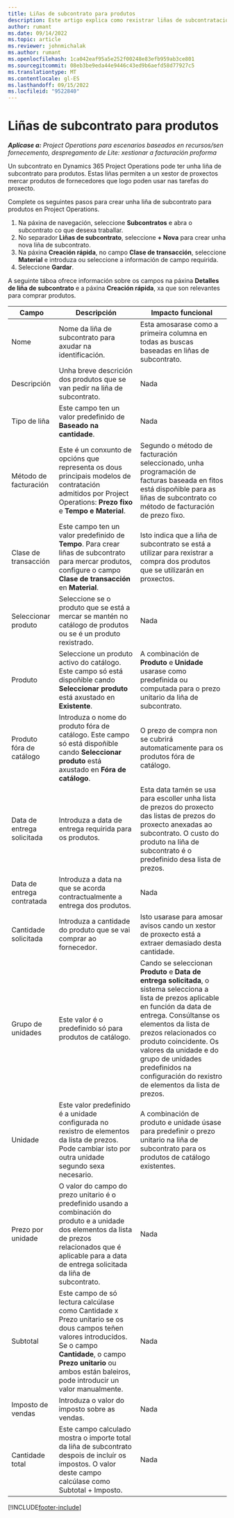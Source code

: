 ```yaml
---
title: Liñas de subcontrato para produtos
description: Este artigo explica como rexistrar liñas de subcontratación de produtos e utilizar os distintos campos para rexistrar as compras de produtos dos provedores.
author: rumant
ms.date: 09/14/2022
ms.topic: article
ms.reviewer: johnmichalak
ms.author: rumant
ms.openlocfilehash: 1ca042eaf95a5e252f00248e83efb959ab3ce801
ms.sourcegitcommit: 08eb3be9eda44e9446c43ed9b6aefd58d77927c5
ms.translationtype: MT
ms.contentlocale: gl-ES
ms.lasthandoff: 09/15/2022
ms.locfileid: "9522840"
---
```

# <a name="subcontract-lines-for-products"></a>Liñas de subcontrato para produtos

_**Aplícase a:** Project Operations para escenarios baseados en recursos/sen fornecemento, despregamento de Lite: xestionar a facturación proforma_

Un subcontrato en Dynamics 365 Project Operations pode ter unha liña de subcontrato para produtos. Estas liñas permiten a un xestor de proxectos mercar produtos de fornecedores que logo poden usar nas tarefas do proxecto.

Complete os seguintes pasos para crear unha liña de subcontrato para produtos en Project Operations.

1. Na páxina de navegación, seleccione **Subcontratos** e abra o subcontrato co que desexa traballar. 
2. No separador **Liñas de subcontrato**, seleccione **+ Nova** para crear unha nova liña de subcontrato.
3. Na páxina **Creación rápida**, no campo **Clase de transacción**, seleccione **Material** e introduza ou seleccione a información de campo requirida. 
4. Seleccione **Gardar**.

A seguinte táboa ofrece información sobre os campos na páxina **Detalles de liña de subcontrato** e a páxina **Creación rápida**, xa que son relevantes para comprar produtos.

| Campo | Descripción | Impacto funcional|
| ----- | ----------- | ----------- |
| Nome | Nome da liña de subcontrato para axudar na identificación. |Esta amosarase como a primeira columna en todas as buscas baseadas en liñas de subcontrato.
| Descripción | Unha breve descrición dos produtos que se van pedir na liña de subcontrato. | Nada |
| Tipo de liña | Este campo ten un valor predefinido de **Baseado na cantidade**. |Nada |
| Método de facturación | Este é un conxunto de opcións que representa os dous principais modelos de contratación admitidos por Project Operations: **Prezo fixo** e **Tempo e Material**. | Segundo o método de facturación seleccionado, unha programación de facturas baseada en fitos está dispoñible para as liñas de subcontrato co método de facturación de prezo fixo. |
| Clase de transacción |Este campo ten un valor predefinido de **Tempo**. Para crear liñas de subcontrato para mercar produtos, configure o campo **Clase de transacción** en **Material**.  | Isto indica que a liña de subcontrato se está a utilizar para rexistrar a compra dos produtos que se utilizarán en proxectos. |
| Seleccionar produto | Seleccione se o produto que se está a mercar se mantén no catálogo de produtos ou se é un produto rexistrado. |Nada |
| Produto | Seleccione un produto activo do catálogo. Este campo só está dispoñible cando **Seleccionar produto** está axustado en **Existente**. |A combinación de **Produto** e **Unidade** usarase como predefinida ou computada para o prezo unitario da liña de subcontrato.
| Produto fóra de catálogo | Introduza o nome do produto fóra de catálogo. Este campo só está dispoñible cando **Seleccionar produto** está axustado en **Fóra de catálogo**.  |O prezo de compra non se cubrirá automaticamente para os produtos fóra de catálogo.|
| Data de entrega solicitada | Introduza a data de entrega requirida para os produtos.| Esta data tamén se usa para escoller unha lista de prezos do proxecto das listas de prezos do proxecto anexadas ao subcontrato. O custo do produto na liña de subcontrato é o predefinido desa lista de prezos. |
| Data de entrega contratada | Introduza a data na que se acorda contractualmente a entrega dos produtos.  |Nada|
| Cantidade solicitada | Introduza a cantidade do produto que se vai comprar ao fornecedor.| Isto usarase para amosar avisos cando un xestor de proxecto está a extraer demasiado desta cantidade.|
| Grupo de unidades | Este valor é o predefinido só para produtos de catálogo. |Cando se seleccionan **Produto** e **Data de entrega solicitada**, o sistema selecciona a lista de prezos aplicable en función da data de entrega. Consúltanse os elementos da lista de prezos relacionados co produto coincidente. Os valores da unidade e do grupo de unidades predefinidos na configuración do rexistro de elementos da lista de prezos. |
| Unidade | Este valor predefinido é a unidade configurada no rexistro de elementos da lista de prezos. Pode cambiar isto por outra unidade segundo sexa necesario.| A combinación de produto e unidade úsase para predefinir o prezo unitario na liña de subcontrato para os produtos de catálogo existentes. |
| Prezo por unidade | O valor do campo do prezo unitario é o predefinido usando a combinación do produto e a unidade dos elementos da lista de prezos relacionados que é aplicable para a data de entrega solicitada da liña de subcontrato.  |Nada |
| Subtotal | Este campo de só lectura calcúlase como Cantidade x Prezo unitario se os dous campos teñen valores introducidos. Se o campo **Cantidade**, o campo **Prezo unitario** ou ambos están baleiros, pode introducir un valor manualmente.  |Nada |
| Imposto de vendas | Introduza o valor do imposto sobre as vendas. |Nada |
| Cantidade total | Este campo calculado mostra o importe total da liña de subcontrato despois de incluír os impostos. O valor deste campo calcúlase como Subtotal + Imposto. |Nada |


[!INCLUDE[footer-include](../../includes/footer-banner.md)]
